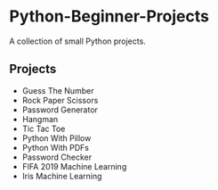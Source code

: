 # Python-Beginner-Projects
A collection of small Python projects.

## Projects
- Guess The Number
- Rock Paper Scissors
- Password Generator
- Hangman
- Tic Tac Toe
- Python With Pillow
- Python With PDFs
- Password Checker
- FIFA 2019 Machine Learning
- Iris Machine Learning
